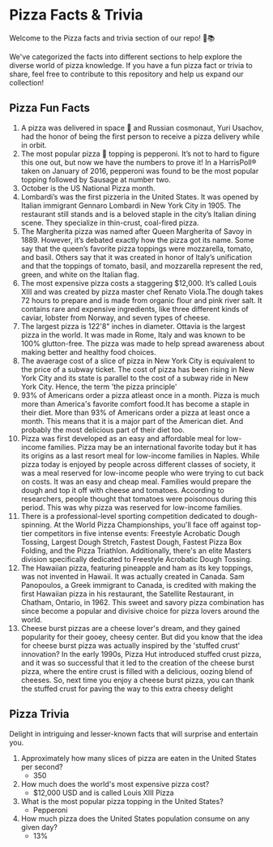# Pizza Facts & Trivia

Welcome to the Pizza facts and trivia section of our repo! 🍕📚

We've categorized the facts into different sections to help explore the diverse world of pizza knowledge. If you have a fun pizza fact or trivia to share, feel free to contribute to this repository and help us expand our collection!

## Pizza Fun Facts

1. A pizza was delivered in space 🚀 and Russian cosmonaut, Yuri Usachov, had the honor of being the first person to receive a pizza delivery while in orbit.
2. The most popular pizza 🍕 topping is pepperoni. It’s not to hard to figure this one out, but now we have the numbers to prove it! In a HarrisPoll® taken on January of 2016, pepperoni was found to be the most popular topping followed by Sausage at number two.
3. October is the US National Pizza month.
4. Lombardi’s was the first pizzeria in the United States. It was opened by Italian immigrant Gennaro Lombardi in New York City in 1905. The restaurant still stands and is a beloved staple in the city’s Italian dining scene. They specialize in thin-crust, coal-fired pizza.
5. The Margherita pizza was named after Queen Margherita of Savoy in 1889. However, it’s debated exactly how the pizza got its name.
   Some say that the queen’s favorite pizza toppings were mozzarella, tomato, and basil. Others say that it was created in honor of Italy’s unification and that the toppings of tomato, basil, and mozzarella represent the red, green, and white on the Italian flag.
6. The most expensive pizza costs a staggering $12,000. It’s called Louis XIII and was created by pizza master chef Renato Viola.The dough takes 72 hours to prepare and is made from organic flour and pink river salt. It contains rare and expensive ingredients, like three different kinds of caviar, lobster from Norway, and seven types of cheese.
7. The largest pizza is 122'8" inches in diameter. Ottavia is the largest pizza in the world. It was made in Rome, Italy and was known to be 100% glutton-free. The pizza was made to help spread awareness about making better and healthy food choices.
8. The avaerage cost of a slice of pizza in New York City is equivalent to the price of a subway ticket. The cost of pizza has been rising in New York City and its state is parallel to the cost of a subway ride in New York City. Hence, the term 'the pizza principle'
9. 93% of Americans order a pizza atleast once in a month. Pizza is much more than America's favorite comfort food.It has become a staple in their diet. More than 93% of Americans order a pizza at least once a month. This means that it is a major part of the American diet. And probably the most delicious part of their diet too.
10. Pizza was first developed as an easy and affordable meal for low-income families. Pizza may be an international favorite today but it has its origins as a last resort meal for low-income families in Naples.
    While pizza today is enjoyed by people across different classes of society, it was a meal reserved for low-income people who were trying to cut back on costs. It was an easy and cheap meal. Families would prepare the dough and top it off with cheese and tomatoes. According to researchers, people thought that tomatoes were poisonous during this period. This was why pizza was reserved for low-income families.
11. There is a professional-level sporting competition dedicated to dough-spinning. At the World Pizza Championships, you'll face off against top-tier competitors in five intense events: Freestyle Acrobatic Dough Tossing, Largest Dough Stretch, Fastest Dough, Fastest Pizza Box Folding, and the Pizza Triathlon. Additionally, there's an elite Masters division specifically dedicated to Freestyle Acrobatic Dough Tossing.
12. The Hawaiian pizza, featuring pineapple and ham as its key toppings, was not invented in Hawaii. It was actually created in Canada. Sam Panopoulos, a Greek immigrant to Canada, is credited with making the first Hawaiian pizza in his restaurant, the Satellite Restaurant, in Chatham, Ontario, in 1962. This sweet and savory pizza combination has since become a popular and divisive choice for pizza lovers around the world.
13. Cheese burst pizzas are a cheese lover's dream, and they gained popularity for their gooey, cheesy center. But did you know that the idea for cheese burst pizza was actually inspired by the 'stuffed crust' innovation? In the early 1990s, Pizza Hut introduced stuffed crust pizza, and it was so successful that it led to the creation of the cheese burst pizza, where the entire crust is filled with a delicious, oozing blend of cheeses. So, next time you enjoy a cheese burst pizza, you can thank the stuffed crust for paving the way to this extra cheesy delight


## Pizza Trivia

Delight in intriguing and lesser-known facts that will surprise and entertain you.

1. Approximately how many slices of pizza are eaten in the United States per second?
   - 350
2. How much does the world's most expensive pizza cost?
   - $12,000 USD and is called Louis XIII Pizza
3. What is the most popular pizza topping in the United States?
   - Pepperoni
4. How much pizza does the United States population consume on any given day?
   - 13%
